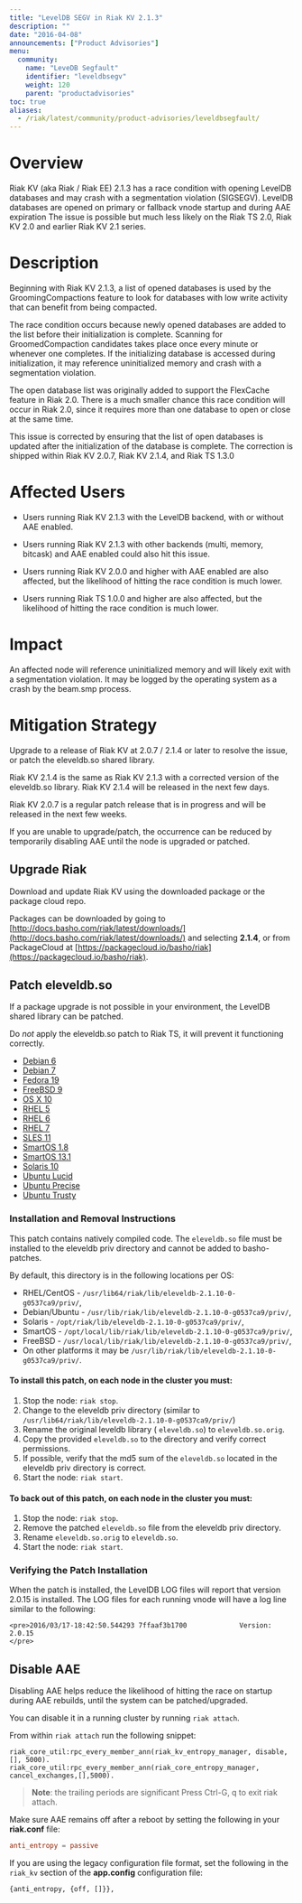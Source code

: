 ```yaml
---
title: "LevelDB SEGV in Riak KV 2.1.3"
description: ""
date: "2016-04-08"
announcements: ["Product Advisories"]
menu:
  community:
    name: "LeveDB Segfault"
    identifier: "leveldbsegv"
    weight: 120
    parent: "productadvisories"
toc: true
aliases:
  - /riak/latest/community/product-advisories/leveldbsegfault/
---
```



# Overview

Riak KV (aka Riak / Riak EE) 2.1.3 has a race condition with opening LevelDB databases and may crash with a segmentation violation (SIGSEGV). LevelDB databases are opened on primary or fallback vnode startup and during AAE expiration  The issue is possible but much less likely on the Riak TS 2.0, Riak KV 2.0 and earlier Riak KV 2.1 series.


# Description

Beginning with Riak KV 2.1.3, a list of opened databases is used by the GroomingCompactions feature to look for databases with low write activity that can benefit from being compacted.

The race condition occurs because newly opened databases are added to the list before their initialization is complete. Scanning for GroomedCompaction candidates takes place once every minute or whenever one completes. If the initializing database is accessed during initialization, it may reference uninitialized memory and crash with a segmentation violation.

The open database list was originally added to support the FlexCache feature in Riak 2.0. There is a much smaller chance this race condition will occur in Riak 2.0, since it requires more than one database to open or close at the same time.

This issue is corrected by ensuring that the list of open databases is updated after the initialization of the database is complete. The correction is shipped within Riak KV 2.0.7, Riak KV 2.1.4, and Riak TS 1.3.0


# Affected Users

* Users running Riak KV 2.1.3 with the LevelDB backend, with or without AAE enabled.

* Users running Riak KV 2.1.3 with other backends (multi, memory, bitcask) and AAE enabled could also hit this issue.

* Users running Riak KV 2.0.0 and higher with AAE enabled are also affected, but the likelihood of hitting the race condition is much lower.

* Users running Riak TS 1.0.0 and higher are also affected, but the likelihood of hitting the race condition is much lower.


# Impact

An affected node will reference uninitialized memory and will likely exit with a segmentation violation.  It may be logged by the operating system as a crash by the beam.smp process.


# Mitigation Strategy

Upgrade to a release of Riak KV at 2.0.7 / 2.1.4 or later to resolve the issue, or patch the eleveldb.so shared library.

Riak KV 2.1.4 is the same as Riak KV 2.1.3 with a corrected version of the eleveldb.so library. Riak KV 2.1.4 will be released in the next few days.

Riak KV 2.0.7 is a regular patch release that is in progress and will be released in the next few weeks.

If you are unable to upgrade/patch, the occurrence can be reduced by temporarily disabling AAE until the node is upgraded or patched.


## Upgrade Riak

Download and update Riak KV using the downloaded package or the package cloud repo.

Packages can be downloaded by going to  [http://docs.basho.com/riak/latest/downloads/](http://docs.basho.com/riak/latest/downloads/) and selecting **2.1.4**, or from PackageCloud at [https://packagecloud.io/basho/riak](https://packagecloud.io/basho/riak).


## Patch eleveldb.so

If a package upgrade is not possible in your environment, the LevelDB shared library can be patched.

Do *not* apply the eleveldb.so patch to Riak TS, it will prevent it functioning correctly.

* [Debian 6](https://s3.amazonaws.com/downloads.basho.com/patches/eleveldb/2.0.17/eleveldb_2.0.17_debian6.tar.gz)
* [Debian 7](https://s3.amazonaws.com/downloads.basho.com/patches/eleveldb/2.0.17/eleveldb_2.0.17_debian7.tar.gz)
* [Fedora 19](https://s3.amazonaws.com/downloads.basho.com/patches/eleveldb/2.0.17/eleveldb_2.0.17_fedora19.tar.gz)
* [FreeBSD 9](https://s3.amazonaws.com/downloads.basho.com/patches/eleveldb/2.0.17/eleveldb_2.0.17_freebsd9.2.tar.gz)
* [OS X 10](https://s3.amazonaws.com/downloads.basho.com/patches/eleveldb/2.0.17/eleveldb_2.0.17_osx10.8.tar.gz)
* [RHEL 5](https://s3.amazonaws.com/downloads.basho.com/patches/eleveldb/2.0.17/eleveldb_2.0.17_rhel5.tar.gz)
* [RHEL 6](https://s3.amazonaws.com/downloads.basho.com/patches/eleveldb/2.0.17/eleveldb_2.0.17_rhel6.tar.gz)
* [RHEL 7](https://s3.amazonaws.com/downloads.basho.com/patches/eleveldb/2.0.17/eleveldb_2.0.17_rhel7.tar.gz)
* [SLES 11](https://s3.amazonaws.com/downloads.basho.com/patches/eleveldb/2.0.17/eleveldb_2.0.17_sles11.tar.gz)
* [SmartOS 1.8](https://s3.amazonaws.com/downloads.basho.com/patches/eleveldb/2.0.17/eleveldb_2.0.17_smartos1.8.tar.gz)
* [SmartOS 13.1](https://s3.amazonaws.com/downloads.basho.com/patches/eleveldb/2.0.17/eleveldb_2.0.17_smartos13.1.tar.gz)
* [Solaris 10](https://s3.amazonaws.com/downloads.basho.com/patches/eleveldb/2.0.17/eleveldb_2.0.17_solaris10.tar.gz)
* [Ubuntu Lucid](https://s3.amazonaws.com/downloads.basho.com/patches/eleveldb/2.0.17/eleveldb_2.0.17_ubuntuLucid.tar.gz)
* [Ubuntu Precise](https://s3.amazonaws.com/downloads.basho.com/patches/eleveldb/2.0.17/eleveldb_2.0.17_ubuntuPrecise.tar.gz)
* [Ubuntu Trusty](https://s3.amazonaws.com/downloads.basho.com/patches/eleveldb/2.0.17/eleveldb_2.0.17_ubuntuTrusty.tar.gz)


### Installation and Removal Instructions

This patch contains natively compiled code. The `eleveldb.so` file must be installed to the eleveldb priv directory and cannot be added to basho-patches.

By default, this directory is in the following locations per OS:

* RHEL/CentOS - `/usr/lib64/riak/lib/eleveldb-2.1.10-0-g0537ca9/priv/`,
* Debian/Ubuntu - `/usr/lib/riak/lib/eleveldb-2.1.10-0-g0537ca9/priv/`,
* Solaris - `/opt/riak/lib/eleveldb-2.1.10-0-g0537ca9/priv/`,
* SmartOS - `/opt/local/lib/riak/lib/eleveldb-2.1.10-0-g0537ca9/priv/`,
* FreeBSD - `/usr/local/lib/riak/lib/eleveldb-2.1.10-0-g0537ca9/priv/`,
* On other platforms it may be `/usr/lib/riak/lib/eleveldb-2.1.10-0-g0537ca9/priv/`.


#### To install this patch, on each node in the cluster you must:

1.   Stop the node: `riak stop`.
2.   Change to the eleveldb priv directory (similar to `/usr/lib64/riak/lib/eleveldb-2.1.10-0-g0537ca9/priv/`)
3.   Rename the original leveldb library ( `eleveldb.so`) to `eleveldb.so.orig`.
4.   Copy the provided `eleveldb.so` to the directory and verify correct permissions.
5.   If possible, verify that the md5 sum of the `eleveldb.so` located in the eleveldb priv directory is correct.
6.   Start the node: `riak start`.


#### To back out of this patch, on each node in the cluster you must:

1.   Stop the node: `riak stop`.
2.   Remove the patched `eleveldb.so` file from the eleveldb priv directory.
3.   Rename `eleveldb.so.orig` to `eleveldb.so`.
4.   Start the node: `riak start`.


### Verifying the Patch Installation

When the patch is installed, the LevelDB LOG files will report that version 2.0.15 is installed. The LOG files for each running vnode will have a log line similar to the following:

```
<pre>2016/03/17-18:42:50.544293 7ffaaf3b1700             Version: 2.0.15
</pre>
```

## Disable AAE

Disabling AAE helps reduce the likelihood of hitting the race on startup during AAE rebuilds, until the system can be patched/upgraded.

You can disable it in a running cluster by running `riak attach`.

From within `riak attach` run the following snippet:

```
riak_core_util:rpc_every_member_ann(riak_kv_entropy_manager, disable, [], 5000).
riak_core_util:rpc_every_member_ann(riak_core_entropy_manager, cancel_exchanges,[],5000).
```

> **Note**: the trailing periods are significant
Press Ctrl-G, q to exit riak attach.

Make sure AAE remains off after a reboot by setting the following in your **riak.conf** file:


```riak.conf
anti_entropy = passive
```

 If you are using the legacy configuration file format, set the following in the `riak_kv` section of the **app.config** configuration file:

```app.config
{anti_entropy, {off, []}},
```
